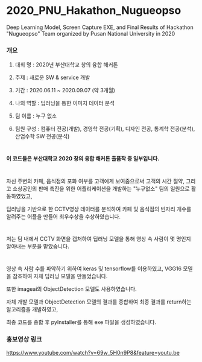 # 2020_PNU_Hakathon_Nugueopso
Deep Learning Model, Screen Capture EXE, and Final Results of Hackathon "Nugueopso" Team organized by Pusan National University in 2020

### 개요

1. 대회 명 : 2020년 부산대학교 창의 융합 해커톤

2. 주제 : 새로운 SW & service 개발

3. 기간 : 2020.06.11 ~ 2020.09.07 (약 3개월)

4. 나의 역할 : 딥러닝을 통한 이미지 데이터 분석

5. 팀 이름 : 누구 없소

6. 팀원 구성 : 컴퓨터 전공(개발), 경영학 전공(기획), 디자인 전공, 통계학 전공(분석), 산업수학 SW 전공(분석)

#
**이 코드들은 부산대학교 2020 창의 융합 해커톤 출품작 중 일부입니다.**
#
자신 주변의 카페, 음식점의 포화 여부를 고객에게 보여줌으로써 고객의 시간 절약, 그리고 소상공인의 판매 촉진을 위한 어플리케이션을 개발하는 "누구없소" 팀의 일원으로 활동하였었고,

딥러닝을 기반으로 한 CCTV영상 데이터를 분석하여 카페 및 음식점의 빈자리 개수를 알려주는 어플을 만들어 최우수상을 수상하였습니다. 

#
저는 팀 내에서 CCTV 화면을 캡처하여 딥러닝 모델을 통해 영상 속 사람이 몇 명인지 알아내는 부분을 맡았습니다.

#
영상 속 사람 수를 파악하기 위하여 keras 및 tensorflow를 이용하였고, VGG16 모델을 참조하여 자체 딥러닝 모델을 만들었습니다.

또한 imageai의 ObjectDetection 모델도 사용하였습니다. 

자체 개발 모델과 ObjectDetection 모델의 결과를 종합하여 최종 결과를 return하는 알고리즘을 개발하였고,

최종 코드를 종합 후 pyInstaller를 통해 exe 파일을 생성하였습니다.


### 홍보영상 링크
https://www.youtube.com/watch?v=69w_5H0n9P8&feature=youtu.be
